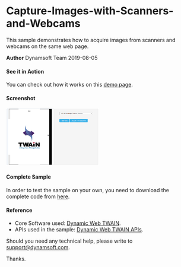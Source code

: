 # Capture-Images-with-Scanners-and-Webcams
This sample demonstrates how to acquire images from scanners and webcams on the same web page.

**Author** 
Dynamsoft Team
2019-08-05

#### See it in Action
You can check out how it works on this <a target="_blank" href="http://www.dynamsoft.com/Samples/DWT/Capture-Images-with-Scanners-and-Webcams/Capture-Images-with-Scanners-and-Webcams.html">demo page</a>.

#### Screenshot
<img alt="Capture-Images-with-Scanners-and-Webcams" src="https://github.com/dynamsoft-dwt/Capture-Images-with-Scanners-and-Webcams/blob/master/Capture-Images-with-Scanners-and-Webcams.png" width="250"/>

#### Complete Sample
In order to test the sample on your own, you need to download the complete code from [here](http://www.dynamsoft.com/Samples/DWT/Capture-Images-with-Scanners-and-Webcams.zip).

#### Reference
* Core Software used: [Dynamic Web TWAIN](http://www.dynamsoft.com/Downloads/WebTWAIN_Download.aspx).
* APIs used in the sample: [Dynamic Web TWAIN APIs](https://www.dynamsoft.com/docs/dwt/API/API-Index.html).

Should you need any technical help, please write to 
support@dynamsoft.com.

Thanks.

